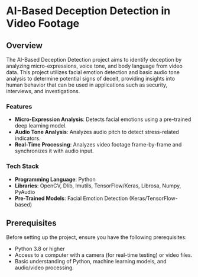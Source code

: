 
# **AI-Based Deception Detection in Video Footage**

## **Overview**
The AI-Based Deception Detection project aims to identify deception by analyzing micro-expressions, voice tone, and body language from video data. This project utilizes facial emotion detection and basic audio tone analysis to determine potential signs of deceit, providing insights into human behavior that can be used in applications such as security, interviews, and investigations.

### **Features**
- **Micro-Expression Analysis**: Detects facial emotions using a pre-trained deep learning model.
- **Audio Tone Analysis**: Analyzes audio pitch to detect stress-related indicators.
- **Real-Time Processing**: Analyzes video footage frame-by-frame and synchronizes it with audio input.

### **Tech Stack**
- **Programming Language**: Python
- **Libraries**: OpenCV, Dlib, Imutils, TensorFlow/Keras, Librosa, Numpy, PyAudio
- **Pre-Trained Models**: Facial Emotion Detection (Keras/TensorFlow-based)

## **Prerequisites**
Before setting up the project, ensure you have the following prerequisites:
- Python 3.8 or higher
- Access to a computer with a camera (for real-time testing) or video files.
- Basic understanding of Python, machine learning models, and audio/video processing.


